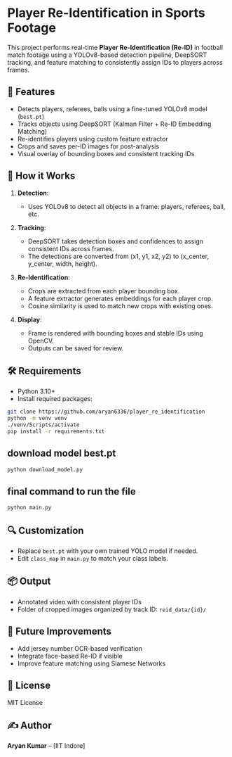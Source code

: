 # Player Re-Identification in Sports Footage

This project performs real-time **Player Re-Identification (Re-ID)** in football match footage using a YOLOv8-based detection pipeline, DeepSORT tracking, and feature matching to consistently assign IDs to players across frames.

## 📌 Features

- Detects players, referees, balls using a fine-tuned YOLOv8 model (`best.pt`)
- Tracks objects using DeepSORT (Kalman Filter + Re-ID Embedding Matching)
- Re-identifies players using custom feature extractor
- Crops and saves per-ID images for post-analysis
- Visual overlay of bounding boxes and consistent tracking IDs


## 🧠 How it Works

1. **Detection**:
   - Uses YOLOv8 to detect all objects in a frame: players, referees, ball, etc.

2. **Tracking**:
   - DeepSORT takes detection boxes and confidences to assign consistent IDs across frames.
   - The detections are converted from (x1, y1, x2, y2) to (x_center, y_center, width, height).

3. **Re-Identification**:
   - Crops are extracted from each player bounding box.
   - A feature extractor generates embeddings for each player crop.
   - Cosine similarity is used to match new crops with existing ones.

4. **Display**:
   - Frame is rendered with bounding boxes and stable IDs using OpenCV.
   - Outputs can be saved for review.

## 🛠️ Requirements

- Python 3.10+
- Install required packages:

```bash
git clone https://github.com/aryan6336/player_re_identification
python -m venv venv
./venv/Scripts/activate
pip install -r requirements.txt
```
## download model best.pt 

```bash
python download_model.py
```
## final command to run the file 

```bash
python main.py
```
## 🔍 Customization

- Replace `best.pt` with your own trained YOLO model if needed.
- Edit `class_map` in `main.py` to match your class labels.

## 📦 Output

- Annotated video with consistent player IDs
- Folder of cropped images organized by track ID: `reid_data/{id}/`

## 🧪 Future Improvements

- Add jersey number OCR-based verification
- Integrate face-based Re-ID if visible
- Improve feature matching using Siamese Networks

## 📄 License

MIT License

## ✍️ Author

**Aryan Kumar** – [IIT Indore]
